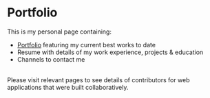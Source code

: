 # Portfolio

This is my personal page containing:
- [Portfolio](http://www.lalunatech.io/) featuring my current best works to date
- Resume with details of my work experience, projects & education
- Channels to contact me
<br>
Please visit relevant pages to see details of contributors for web applications that were built collaboratively.

